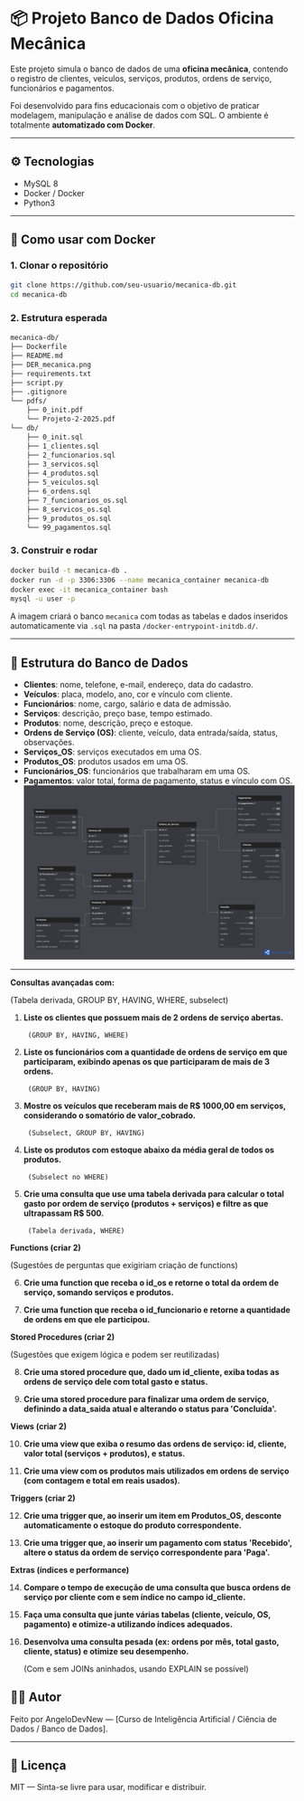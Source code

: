 # 📦 Projeto Banco de Dados Oficina Mecânica

Este projeto simula o banco de dados de uma **oficina mecânica**, contendo o registro de clientes, veículos, serviços, produtos, ordens de serviço, funcionários e pagamentos.

Foi desenvolvido para fins educacionais com o objetivo de praticar modelagem, manipulação e análise de dados com SQL. O ambiente é totalmente **automatizado com Docker**.

---

## ⚙️ Tecnologias

- MySQL 8
- Docker / Docker
- Python3
---

## 🚀 Como usar com Docker

### 1. Clonar o repositório

```bash
git clone https://github.com/seu-usuario/mecanica-db.git
cd mecanica-db
```

### 2. Estrutura esperada

```
mecanica-db/
├── Dockerfile
├── README.md
├── DER_mecanica.png
├── requirements.txt
├── script.py
├── .gitignore
└── pdfs/
    ├── 0_init.pdf
    └── Projeto-2-2025.pdf
└── db/
    ├── 0_init.sql
    ├── 1_clientes.sql
    ├── 2_funcionarios.sql
    ├── 3_servicos.sql
    ├── 4_produtos.sql
    ├── 5_veiculos.sql
    ├── 6_ordens.sql
    ├── 7_funcionarios_os.sql
    ├── 8_servicos_os.sql
    ├── 9_produtos_os.sql
    └── 99_pagamentos.sql
```

### 3. Construir e rodar

```bash
docker build -t mecanica-db .
docker run -d -p 3306:3306 --name mecanica_container mecanica-db
docker exec -it mecanica_container bash
mysql -u user -p

```

A imagem criará o banco `mecanica` com todas as tabelas e dados inseridos automaticamente via `.sql` na pasta `/docker-entrypoint-initdb.d/`.

---

## 🧩 Estrutura do Banco de Dados

- **Clientes**: nome, telefone, e-mail, endereço, data do cadastro.
- **Veículos**: placa, modelo, ano, cor e vínculo com cliente.
- **Funcionários**: nome, cargo, salário e data de admissão.
- **Serviços**: descrição, preço base, tempo estimado.
- **Produtos**: nome, descrição, preço e estoque.
- **Ordens de Serviço (OS)**: cliente, veículo, data entrada/saída, status, observações.
- **Serviços_OS**: serviços executados em uma OS.
- **Produtos_OS**: produtos usados em uma OS.
- **Funcionários_OS**: funcionários que trabalharam em uma OS.
- **Pagamentos**: valor total, forma de pagamento, status e vínculo com OS.
![DER_mecanica.png](DER_mecanica.png)


---

**Consultas avançadas com:**

(Tabela derivada, GROUP BY, HAVING, WHERE, subselect)

1. **Liste os clientes que possuem mais de 2 ordens de serviço abertas.**

        (GROUP BY, HAVING, WHERE)

2. **Liste os funcionários com a quantidade de ordens de serviço em que participaram, exibindo apenas os que participaram de mais de 3 ordens.**

        (GROUP BY, HAVING)

3. **Mostre os veículos que receberam mais de R$ 1000,00 em serviços, considerando o somatório de valor_cobrado.**

        (Subselect, GROUP BY, HAVING)

4. **Liste os produtos com estoque abaixo da média geral de todos os produtos.**

        (Subselect no WHERE)

5. **Crie uma consulta que use uma tabela derivada para calcular o total gasto por ordem de serviço (produtos + serviços) e filtre as que ultrapassam R$ 500.**

        (Tabela derivada, WHERE)

**Functions (criar 2)**

(Sugestões de perguntas que exigiriam criação de functions)

6. **Crie uma function que receba o id_os e retorne o total da ordem de serviço, somando serviços e produtos.**

7. **Crie uma function que receba o id_funcionario e retorne a quantidade de ordens em que ele participou.**

**Stored Procedures (criar 2)**

(Sugestões que exigem lógica e podem ser reutilizadas)

8. **Crie uma stored procedure que, dado um id_cliente, exiba todas as ordens de serviço dele com total gasto e status.**

9. **Crie uma stored procedure para finalizar uma ordem de serviço, definindo a data_saida atual e alterando o status para 'Concluída'.**

**Views (criar 2)**

10. **Crie uma view que exiba o resumo das ordens de serviço: id, cliente, valor total (serviços + produtos), e status.**

11. **Crie uma view com os produtos mais utilizados em ordens de serviço (com contagem e total em reais usados).**

**Triggers (criar 2)**

12. **Crie uma trigger que, ao inserir um item em Produtos_OS, desconte automaticamente o estoque do produto correspondente.**

13. **Crie uma trigger que, ao inserir um pagamento com status 'Recebido', altere o status da ordem de serviço correspondente para 'Paga'.**

**Extras (índices e performance)**

14. **Compare o tempo de execução de uma consulta que busca ordens de serviço por cliente com e sem índice no campo id_cliente.**

15. **Faça uma consulta que junte várias tabelas (cliente, veículo, OS, pagamento) e otimize-a utilizando índices adequados.**

16. **Desenvolva uma consulta pesada (ex: ordens por mês, total gasto, cliente, status) e otimize seu desempenho.**

    (Com e sem JOINs aninhados, usando EXPLAIN se possível)


## 🧑‍💻 Autor

Feito por AngeloDevNew — [Curso de Inteligência Artificial / Ciência de Dados / Banco de Dados].

---

## 📜 Licença

MIT — Sinta-se livre para usar, modificar e distribuir.